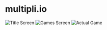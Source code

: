 # multipli.io
![Title Screen](https://imgur.com/3rkD02T)
![Games Screen](https://imgur.com/Fkmb6eI)
![Actual Game](https://imgur.com/icC24GM)
